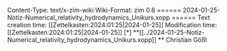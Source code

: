 Content-Type: text/x-zim-wiki
Wiki-Format: zim 0.6
====== 2024-01-25-Notiz-Numerical_relativity_hydrodynamics_Unikurs.xopp ======
Text creation time: [[Zettelkasten:2024:01:25|2024-01-25]] Modification time: [[Zettelkasten:2024:01:25|2024-01-25]]
[*] **[[../2024-01-25-Notiz-Numerical_relativity_hydrodynamics_Unikurs.xopp]] **
Christian Gößl
